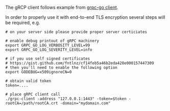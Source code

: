 The gRCP client follows example from
[grpc-go client](https://github.com/grpc/grpc-go/blob/master/examples/features/authentication/client/main.go).

In order to properly use it with end-to-end TLS encryption several steps will
be required, e.g.
```
# on your server side please provide proper server certiciates

# enable debug printout of gRPC machinery
export GRPC_GO_LOG_VERBOSITY_LEVEL=99
export GRPC_GO_LOG_SEVERITY_LEVEL=info

# if you use self signed certificates
# https://gist.github.com/fntlnz/cf14feb5a46b2eda428e000157447309
# then you'll need to enable the following option
export GODEBUG=x509ignoreCN=0

# obtain valid token
token=....

# place gRPC client call
./grpc-client -address "127.0.0.1:1443" -token=$token -rootCA=/path/rootCA.crt -domain="mydomain.com"
```
